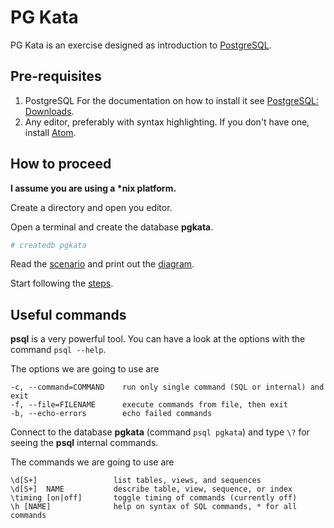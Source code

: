 # PG Kata

PG Kata is an exercise designed as introduction to [PostgreSQL](https://www.postgresql.org/).

## Pre-requisites

1. PostgreSQL
   For the documentation on how to install it see [PostgreSQL: Downloads](https://www.postgresql.org/download/).
2. Any editor, preferably with syntax highlighting.
   If you don't have one, install [Atom](https://atom.io/).

## How to proceed

__I assume you are using a *nix platform.__

Create a directory and open you editor.

Open a terminal and create the database __pgkata__.

```bash
# createdb pgkata
```

Read the [scenario](scenario.md) and print out the [diagram](diagram.png).

Start following the [steps](steps.md).

## Useful commands

__psql__ is a very powerful tool. You can have a look at the options with the command `psql --help`.

The options we are going to use are

```text
-c, --command=COMMAND    run only single command (SQL or internal) and exit
-f, --file=FILENAME      execute commands from file, then exit
-b, --echo-errors        echo failed commands
```

Connect to the database __pgkata__ (command `psql pgkata`) and type `\?` for seeing the __psql__ internal commands.

The commands we are going to use are

```text
\d[S+]                 list tables, views, and sequences
\d[S+]  NAME           describe table, view, sequence, or index
\timing [on|off]       toggle timing of commands (currently off)
\h [NAME]              help on syntax of SQL commands, * for all commands
```
